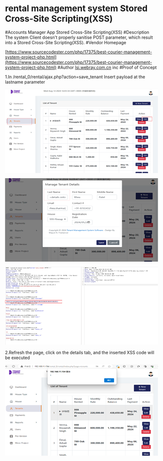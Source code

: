# rental management system Stored Cross-Site Scripting(XSS)
#Accounts Manager App Stored Cross-Site Scripting(XSS)
#Description
The system Client doesn't properly sanitise POST parameter, which result into a Stored Cross-Site Scripting(XSS).
#Vendor Homepage

[https://www.sourcecodester.com/php/17375/best-courier-management-system-project-php.html](https://www.sourcecodester.com/php/17375/best-courier-management-system-project-php.html)
#Author
[lsi.webray.com.cn](https://github.com/lscjl/lsi.webray.com.cn) inc
#Proof of Concept

1.In /rental\_0/rental/ajax.php?action=save\_tenant Insert payload at the lastname parameter

![image](images/L2a2H1VjiHnPuC8r1z_n2EhAMB4M0hBusG0dA0mx2iE.png)

![image](images/kCzc2vogwH-ALNcM6M2mWIGHx6Eodbhz8PBUo4iXdxk.png)



![image](images/wdvTsJKQo9xAIve7-7zrgWjZNeIPglxOR-mDWdEkdIA.png)

2.Refresh the page, click on the details tab, and the inserted XSS code will be executed

![image](images/UcgfDdwDcx4V9s-3s1dNavQfBmpqhMLxSUsZUGL26Nc.png)

